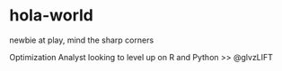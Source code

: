 # hola-world
newbie at play, mind the sharp corners

Optimization Analyst looking to level up on R and Python >> @glvzLIFT
